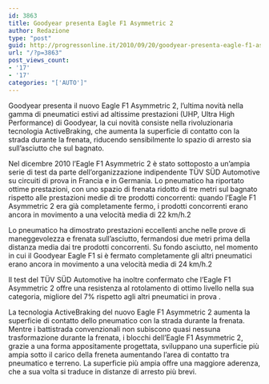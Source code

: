 ```yaml
---
id: 3863
title: Goodyear presenta Eagle F1 Asymmetric 2
author: Redazione
type: "post"
guid: http://progressonline.it/2010/09/20/goodyear-presenta-eagle-f1-asymmetric-2/
url: "/?p=3863"
post_views_count:
- '17'
- '17'
categories: "['AUTO']"
---
```


Goodyear presenta il nuovo Eagle F1 Asymmetric 2, l’ultima novità nella gamma di pneumatici estivi ad altissime prestazioni (UHP, Ultra High Performance) di Goodyear, la cui novità consiste nella rivoluzionaria tecnologia ActiveBraking, che aumenta la superficie di contatto con la strada durante la frenata, riducendo sensibilmente lo spazio di arresto sia sull’asciutto che sul bagnato.

Nel dicembre 2010 l’Eagle F1 Asymmetric 2 è stato sottoposto a un’ampia serie di test da parte dell’organizzazione indipendente TÜV SÜD Automotive su circuiti di prova in Francia e in Germania. Lo pneumatico ha riportato ottime prestazioni, con uno spazio di frenata ridotto di tre metri sul bagnato rispetto alle prestazioni medie di tre prodotti concorrenti: quando l’Eagle F1 Asymmetric 2 era già completamente fermo, i prodotti concorrenti erano ancora in movimento a una velocità media di 22 km/h.2

Lo pneumatico ha dimostrato prestazioni eccellenti anche nelle prove di maneggevolezza e frenata sull’asciutto, fermandosi due metri prima della distanza media dai tre prodotti concorrenti. Su fondo asciutto, nel momento in cui il Goodyear Eagle F1 si è fermato completamente gli altri pneumatici erano ancora in movimento a una velocità media di 24 km/h.2

Il test del TÜV SÜD Automotive ha inoltre confermato che l’Eagle F1 Asymmetric 2 offre una resistenza al rotolamento di ottimo livello nella sua categoria, migliore del 7% rispetto agli altri pneumatici in prova .

La tecnologia ActiveBraking del nuovo Eagle F1 Asymmetric 2 aumenta la superficie di contatto dello pneumatico con la strada durante la frenata. Mentre i battistrada convenzionali non subiscono quasi nessuna trasformazione durante la frenata, i blocchi dell’Eagle F1 Asymmetric 2, grazie a una forma appositamente progettata, sviluppano una superficie più ampia sotto il carico della freneta aumentando l’area di contatto tra pneumatico e terreno. La superficie più ampia offre una maggiore aderenza, che a sua volta si traduce in distanze di arresto più brevi.